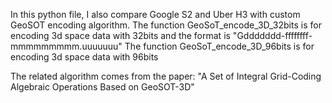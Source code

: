 In this python file, I also compare Google S2 and Uber H3 with custom GeoSOT encoding algorithm.
The function GeoSoT_encode_3D_32bits is for encoding 3d space data with 32bits and the format is "Gddddddd-ffffffff-mmmmmmmmm.uuuuuuu"
The function GeoSoT_encode_3D_96bits is for encoding 3d space data with 96bits

The related algorithm comes from the paper: "A Set of Integral Grid-Coding Algebraic Operations Based on GeoSOT-3D"
